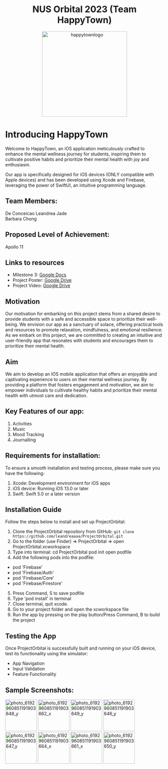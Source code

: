 <div align="center">
    <h1>NUS Orbital 2023 (Team HappyTown)</h1>
</div>

<div align="center">
    <img width="270" alt="happytownlogo" src="https://github.com/leandreaaaa/ProjectOrbital/assets/122248665/8b8c4dcc-c649-4ab8-8e0a-bec9cdfda56b">
</div>

# Introducing HappyTown
Welcome to HappyTown, an iOS application meticulously crafted to enhance the mental wellness journey for students, inspiring them to cultivate positive habits and prioritize their mental health with joy and enthusiasm. 

Our app is specifically designed for iOS devices (ONLY compatible with Apple devices) and has been developed using Xcode and Firebase, leveraging the power of SwiftUI, an intuitive programming language.

## Team Members:   
De Conceicao Leandrea Jade  
Barbara Chong

## Proposed Level of Achievement: 
Apollo 11

## Links to resources
- Milestone 3: [Google Docs](https://docs.google.com/document/d/1jcKI_sMhuZCCF0r06glqSu3sAmZaY6Wu8afR5ReSeZM/edit?usp=sharing)
- Project Poster: [Google Drive](https://drive.google.com/file/d/14ahgQY0u5My9s3ueFYAgAQNTnVLSAQql/view?usp=sharing)
- Project Video: [Google Drive](https://drive.google.com/file/d/1I_mge3i-cLPVkPMEUaHqOfPmYFixK25y/view)

## Motivation
Our motivation for embarking on this project stems from a shared desire to provide students with a safe and accessible space to prioritize their well-being. We envision our app as a sanctuary of solace, offering practical tools and resources to promote relaxation, mindfulness, and emotional resilience. As we embark on this project, we are committed to creating an intuitive and user-friendly app that resonates with students and encourages them to prioritize their mental health. 

## Aim
We aim to develop an IOS mobile application that offers an enjoyable and captivating experience to users on their mental wellness journey. By providing a platform that fosters engagement and motivation, we aim to empower individuals to cultivate healthy habits and prioritize their mental health with utmost care and dedication.

## Key Features of our app:
1. Activities
2. Music
3. Mood Tracking
4. Journalling

## Requirements for installation:
To ensure a smooth installation and testing process, please make sure you have the following:

1. Xcode: Development environment for iOS apps
2. iOS device: Running iOS 13.0 or later
3. Swift: Swift 5.0 or a later version

## Installation Guide
Follow the steps below to install and set up ProjectOrbital:

1. Clone the ProjectOrbital repository from GitHub: `git clone https://github.com/leandreaaaa/ProjectOrbital.git`
2. Go to the folder (use Finder) => ProjectOrbital => open ProjectOrbital.xcworkspace
3. Type into terminal:
cd ProjectOrbital
pod init
open podfile
4. Add the following pods into the podfile:
- pod 'Firebase'
- pod 'Firebase/Auth'
- pod 'Firebase/Core'
- pod 'Firebase/Firestore'
5. Press Command, S to save podfile
6. Type 'pod install' in terminal
7. Close terminal, quit xcode.
8. Go to your project folder and open the xcworkspace file
9. Run the app by pressing on the play button/Press Command, B to build the project

## Testing the App
Once ProjectOrbital is successfully built and running on your iOS device, test its functionality using the simulator:

- App Navigation
- Input Validation
- Feature Functionality
  
## Sample Screenshots:
<img src="https://github.com/leandreaaaa/ProjectOrbital/assets/122248665/0c57dcf4-a523-4238-8bdc-35cc2cc2e16d" alt="photo_6192960851191903648_y" width="100">
<img src="https://github.com/leandreaaaa/ProjectOrbital/assets/122248665/fa5dd78d-1cc6-40a0-a161-dbdeab537729" alt="photo_6192960851191903662_x" width="100">
<img src="https://github.com/leandreaaaa/ProjectOrbital/assets/122248665/8dd963ed-d818-468d-9d4a-b0c18a25122f" alt="photo_6192960851191903649_y" width="100">
<img src="https://github.com/leandreaaaa/ProjectOrbital/assets/122248665/0ebec95d-e552-46f9-982a-7666c6953476" alt="photo_6192960851191903646_y" width="100">
<img src="https://github.com/leandreaaaa/ProjectOrbital/assets/122248665/90378aef-9e97-4c45-b999-89c414925d5f" alt="photo_6192960851191903647_y" width="100">
<img src="https://github.com/leandreaaaa/ProjectOrbital/assets/122248665/c1c72f53-0353-4597-b886-d4dc43872ed5" alt="photo_6192960851191903664_x" width="100">
<img src="https://github.com/leandreaaaa/ProjectOrbital/assets/122248665/6371db1d-82f6-4967-a5ba-e74132a25e73" alt="photo_6192960851191903661_x" width="100">
<img src="https://github.com/leandreaaaa/ProjectOrbital/assets/122248665/910df4c2-b86c-4468-b83a-6e324c118f45" alt="photo_6192960851191903650_y" width="100">


